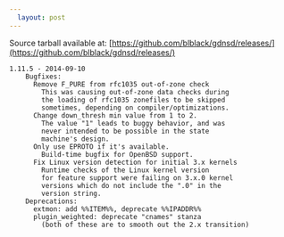 ```yaml
---
  layout: post
---
```


Source tarball available at:
[https://github.com/blblack/gdnsd/releases/](https://github.com/blblack/gdnsd/releases/)

    1.11.5 - 2014-09-10
        Bugfixes:
          Remove F_PURE from rfc1035 out-of-zone check
            This was causing out-of-zone data checks during
            the loading of rfc1035 zonefiles to be skipped
            sometimes, depending on compiler/optimizations.
          Change down_thresh min value from 1 to 2.
            The value "1" leads to buggy behavior, and was
            never intended to be possible in the state
            machine's design.
          Only use EPROTO if it's available.
            Build-time bugfix for OpenBSD support.
          Fix Linux version detection for initial 3.x kernels
            Runtime checks of the Linux kernel version
            for feature support were failing on 3.x.0 kernel
            versions which do not include the ".0" in the
            version string.
        Deprecations:
          extmon: add %%ITEM%%, deprecate %%IPADDR%%
          plugin_weighted: deprecate "cnames" stanza
            (both of these are to smooth out the 2.x transition)

